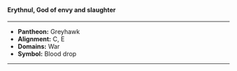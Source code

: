 #### Erythnul, God of envy and slaughter
___

- **Pantheon:** Greyhawk
- **Alignment:** C, E
- **Domains:** War
- **Symbol:** Blood drop
___
